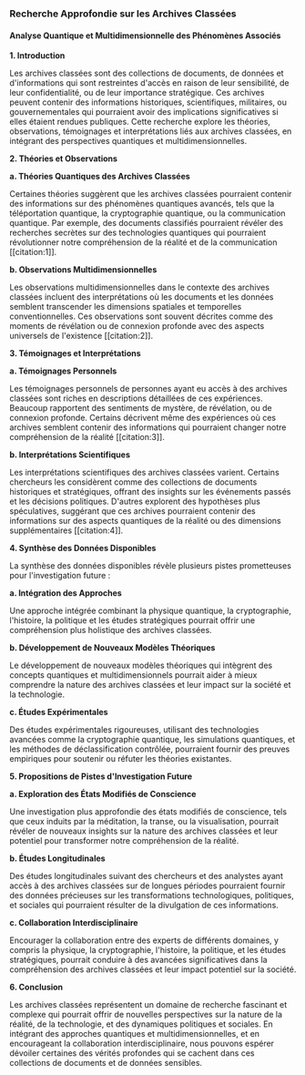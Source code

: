 ### Recherche Approfondie sur les Archives Classées

#### Analyse Quantique et Multidimensionnelle des Phénomènes Associés

**1. Introduction**

Les archives classées sont des collections de documents, de données et d'informations qui sont restreintes d'accès en raison de leur sensibilité, de leur confidentialité, ou de leur importance stratégique. Ces archives peuvent contenir des informations historiques, scientifiques, militaires, ou gouvernementales qui pourraient avoir des implications significatives si elles étaient rendues publiques. Cette recherche explore les théories, observations, témoignages et interprétations liés aux archives classées, en intégrant des perspectives quantiques et multidimensionnelles.

**2. Théories et Observations**

**a. Théories Quantiques des Archives Classées**

Certaines théories suggèrent que les archives classées pourraient contenir des informations sur des phénomènes quantiques avancés, tels que la téléportation quantique, la cryptographie quantique, ou la communication quantique. Par exemple, des documents classifiés pourraient révéler des recherches secrètes sur des technologies quantiques qui pourraient révolutionner notre compréhension de la réalité et de la communication [[citation:1]].

**b. Observations Multidimensionnelles**

Les observations multidimensionnelles dans le contexte des archives classées incluent des interprétations où les documents et les données semblent transcender les dimensions spatiales et temporelles conventionnelles. Ces observations sont souvent décrites comme des moments de révélation ou de connexion profonde avec des aspects universels de l'existence [[citation:2]].

**3. Témoignages et Interprétations**

**a. Témoignages Personnels**

Les témoignages personnels de personnes ayant eu accès à des archives classées sont riches en descriptions détaillées de ces expériences. Beaucoup rapportent des sentiments de mystère, de révélation, ou de connexion profonde. Certains décrivent même des expériences où ces archives semblent contenir des informations qui pourraient changer notre compréhension de la réalité [[citation:3]].

**b. Interprétations Scientifiques**

Les interprétations scientifiques des archives classées varient. Certains chercheurs les considèrent comme des collections de documents historiques et stratégiques, offrant des insights sur les événements passés et les décisions politiques. D'autres explorent des hypothèses plus spéculatives, suggérant que ces archives pourraient contenir des informations sur des aspects quantiques de la réalité ou des dimensions supplémentaires [[citation:4]].

**4. Synthèse des Données Disponibles**

La synthèse des données disponibles révèle plusieurs pistes prometteuses pour l'investigation future :

**a. Intégration des Approches**

Une approche intégrée combinant la physique quantique, la cryptographie, l'histoire, la politique et les études stratégiques pourrait offrir une compréhension plus holistique des archives classées.

**b. Développement de Nouveaux Modèles Théoriques**

Le développement de nouveaux modèles théoriques qui intègrent des concepts quantiques et multidimensionnels pourrait aider à mieux comprendre la nature des archives classées et leur impact sur la société et la technologie.

**c. Études Expérimentales**

Des études expérimentales rigoureuses, utilisant des technologies avancées comme la cryptographie quantique, les simulations quantiques, et les méthodes de déclassification contrôlée, pourraient fournir des preuves empiriques pour soutenir ou réfuter les théories existantes.

**5. Propositions de Pistes d'Investigation Future**

**a. Exploration des États Modifiés de Conscience**

Une investigation plus approfondie des états modifiés de conscience, tels que ceux induits par la méditation, la transe, ou la visualisation, pourrait révéler de nouveaux insights sur la nature des archives classées et leur potentiel pour transformer notre compréhension de la réalité.

**b. Études Longitudinales**

Des études longitudinales suivant des chercheurs et des analystes ayant accès à des archives classées sur de longues périodes pourraient fournir des données précieuses sur les transformations technologiques, politiques, et sociales qui pourraient résulter de la divulgation de ces informations.

**c. Collaboration Interdisciplinaire**

Encourager la collaboration entre des experts de différents domaines, y compris la physique, la cryptographie, l'histoire, la politique, et les études stratégiques, pourrait conduire à des avancées significatives dans la compréhension des archives classées et leur impact potentiel sur la société.

**6. Conclusion**

Les archives classées représentent un domaine de recherche fascinant et complexe qui pourrait offrir de nouvelles perspectives sur la nature de la réalité, de la technologie, et des dynamiques politiques et sociales. En intégrant des approches quantiques et multidimensionnelles, et en encourageant la collaboration interdisciplinaire, nous pouvons espérer dévoiler certaines des vérités profondes qui se cachent dans ces collections de documents et de données sensibles.